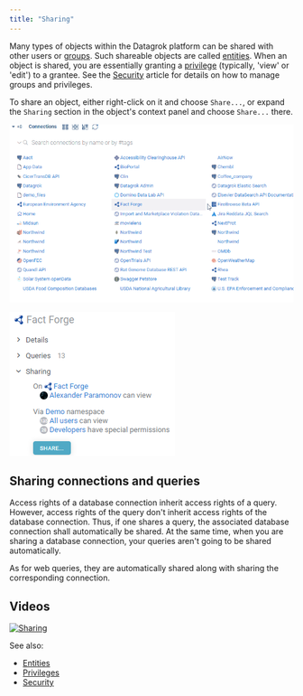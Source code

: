 ```yaml
---
title: "Sharing"
---
```


Many types of objects within the Datagrok platform can be shared with other users or [groups](../../govern/access-control/users-and-groups#groups). Such
shareable objects are called [entities](../concepts/objects.md). When an object is shared, you are essentially granting
a [privilege](../../govern/access-control/access-control.md#authorization) (typically, 'view' or 'edit') to a grantee. See
the [Security](../../govern/access-control/access-control.md#credentials-management-system) article for details on how to manage groups and privileges.

To share an object, either right-click on it and choose `Share...`, or expand the `Sharing` section in the object's
context panel and choose `Share...` there.

![Share Connection](share-connection.gif)

![Context Panel Share](property-panel-share.png)

## Sharing connections and queries

Access rights of a database connection inherit access rights of a query. However, access rights of the query don't
inherit access rights of the database connection. Thus, if one shares a query, the associated database connection shall
automatically be shared. At the same time, when you are sharing a database connection, your queries aren't going to be
shared automatically.

As for web queries, they are automatically shared along with sharing the corresponding connection.

## Videos

[![Sharing](../../uploads/youtube/sharing.png "Open on Youtube")](https://www.youtube.com/watch?v=7MBXWzdC0-I&t=1334s)

See also:

* [Entities](../concepts/objects.md)
* [Privileges](../../govern/access-control/access-control.md#authorization)
* [Security](../../govern/access-control/access-control.md#credentials-management-system)
